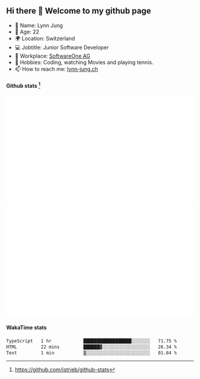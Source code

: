 ## Hi there 👋 Welcome to my github page

- 🧑 Name: Lynn Jung
- 🔞 Age: 22
- 🌍 Location: Switzerland
- 💻 Jobtitle: Junior Software Developer
- 🏢 Workplace: [SoftwareOne AG](https://www.softwareone.com/)
- 🎾 Hobbies: Coding, watching Movies and playing tennis.
- 📫 How to reach me: [lynn-jung.ch](https://lynn-jung.ch/)


#### Github stats [^1]
![](https://github.com/lynn-jung/github-stats/blob/master/generated/overview.svg)  ![](https://github.com/lynn-jung/github-stats/blob/master/generated/languages.svg)


#### WakaTime stats
<!--START_SECTION:waka-->
```text
TypeScript   1 hr            ██████████████████░░░░░░░   71.75 % 
HTML         22 mins         ██████▓░░░░░░░░░░░░░░░░░░   26.34 % 
Text         1 min           ▒░░░░░░░░░░░░░░░░░░░░░░░░   01.84 % 
```
<!--END_SECTION:waka-->

[^1]: https://github.com/jstrieb/github-stats
